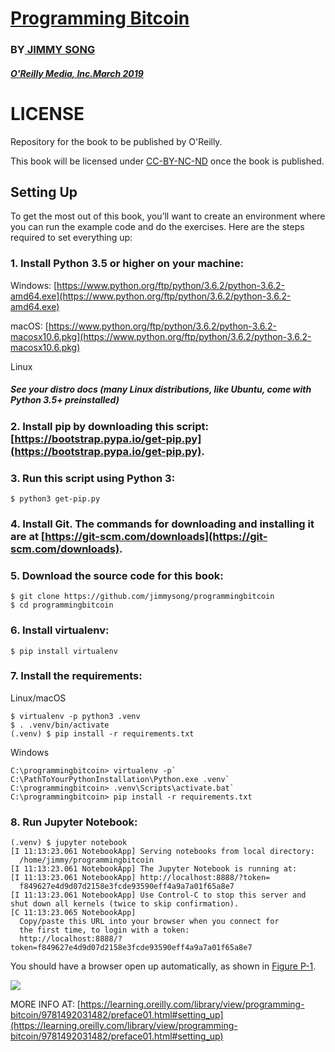 # [Programming Bitcoin](https://learning.oreilly.com/library/view/programming-bitcoin/9781492031482/)

### BY[ JIMMY SONG](https://github.com/jimmysong)

##### [O'Reilly Media, Inc.March 2019](https://learning.oreilly.com/library/publisher/oreilly-media-inc/)

# LICENSE

Repository for the book to be published by O'Reilly.

This book will be licensed under [CC-BY-NC-ND](https://creativecommons.org/licenses/by-nc-nd/4.0/legalcode) once the book is published.

## Setting Up

To get the most out of this book, you’ll want to create an environment where you can run the example code and do the exercises. Here are the steps required to set everything up:

### 1. Install Python 3.5 or higher on your machine:

Windows:
[https://www.python.org/ftp/python/3.6.2/python-3.6.2-amd64.exe](https://www.python.org/ftp/python/3.6.2/python-3.6.2-amd64.exe)

macOS:
[https://www.python.org/ftp/python/3.6.2/python-3.6.2-macosx10.6.pkg](https://www.python.org/ftp/python/3.6.2/python-3.6.2-macosx10.6.pkg)

Linux
##### See your distro docs (many Linux distributions, like Ubuntu, come with Python 3.5+ preinstalled)

### 2. Install pip by downloading this script: [https://bootstrap.pypa.io/get-pip.py](https://bootstrap.pypa.io/get-pip.py).

### 3. Run this script using Python 3:
```
$ python3 get-pip.py
```

### 4. Install Git. The commands for downloading and installing it are at [https://git-scm.com/downloads](https://git-scm.com/downloads).

### 5. Download the source code for this book:
```
$ git clone https://github.com/jimmysong/programmingbitcoin
$ cd programmingbitcoin
```

### 6. Install virtualenv:
```
$ pip install virtualenv
```

### 7. Install the requirements:

Linux/macOS
```
$ virtualenv -p python3 .venv
$ . .venv/bin/activate
(.venv) $ pip install -r requirements.txt
```

Windows
```
C:\programmingbitcoin> virtualenv -p`
C:\PathToYourPythonInstallation\Python.exe .venv`
C:\programmingbitcoin> .venv\Scripts\activate.bat`
C:\programmingbitcoin> pip install -r requirements.txt
```

### 8. Run Jupyter Notebook:
```
(.venv) $ jupyter notebook
[I 11:13:23.061 NotebookApp] Serving notebooks from local directory:
  /home/jimmy/programmingbitcoin
[I 11:13:23.061 NotebookApp] The Jupyter Notebook is running at:
[I 11:13:23.061 NotebookApp] http://localhost:8888/?token=
  f849627e4d9d07d2158e3fcde93590eff4a9a7a01f65a8e7
[I 11:13:23.061 NotebookApp] Use Control-C to stop this server and shut down all kernels (twice to skip confirmation).
[C 11:13:23.065 NotebookApp]
  Copy/paste this URL into your browser when you connect for
  the first time, to login with a token:
  http://localhost:8888/?token=f849627e4d9d07d2158e3fcde93590eff4a9a7a01f65a8e7
```

You should have a browser open up automatically, as shown in [Figure P-1](https://raw.githubusercontent.com/jimmysong/programmingbitcoin/master/images/prbc_0001.png).

![](https://raw.githubusercontent.com/jimmysong/programmingbitcoin/master/images/prbc_0001.png)

MORE INFO AT: [https://learning.oreilly.com/library/view/programming-bitcoin/9781492031482/preface01.html#setting_up](https://learning.oreilly.com/library/view/programming-bitcoin/9781492031482/preface01.html#setting_up)
